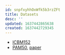 ```yaml
---
id: snpfxyhhOxWfk5b3rzZFt
title: Datasets
desc: ''
updated: 1637442865638
created: 1637442729345
---
```


- [ICBM152](https://www.mcgill.ca/bic/software/tools-data-analysis/anatomical-mri/atlases/icbm152-non-linear)
- [PAM50](https://spinalcordtoolbox.com/overview/concepts/pam50.html), [paper](https://doi.org/10.1016/j.neuroimage.2017.10.041)
